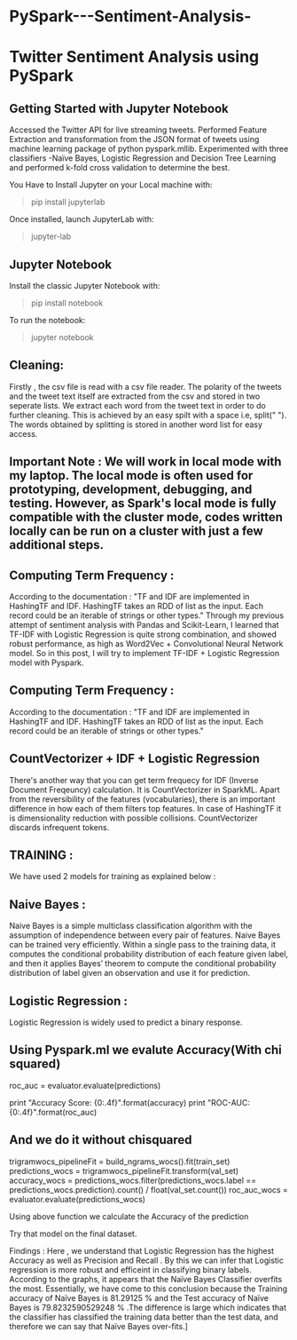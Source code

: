 # PySpark---Sentiment-Analysis-

# Twitter Sentiment Analysis using PySpark
## Getting Started with Jupyter Notebook

Accessed the Twitter API for live streaming tweets. Performed Feature Extraction and transformation from the JSON format of tweets using machine learning package of python pyspark.mllib. Experimented with three classifiers -Naïve Bayes, Logistic Regression and Decision Tree Learning and performed k-fold cross validation to determine the best.

You Have to Install Jupyter on your Local machine with:
>pip install jupyterlab

Once installed, launch JupyterLab with:
>jupyter-lab

## Jupyter Notebook
Install the classic Jupyter Notebook with:
>pip install notebook

To run the notebook:
>jupyter notebook

## Cleaning:
Firstly , the csv file is read with a csv file reader. The polarity of the tweets and the tweet text itself are extracted from the csv and stored in two seperate lists. We extract each word from the tweet text in order to do further cleaning. This is achieved by an easy spilt with a space i.e, split(" "). The words obtained by splitting is stored in another word list for easy access.


## Important Note : We will work in local mode with my laptop. The local mode is often used for prototyping, development, debugging, and testing. However, as Spark's local mode is fully compatible with the cluster mode, codes written locally can be run on a cluster with just a few additional steps.

## Computing Term Frequency :
According to the documentation : "TF and IDF are implemented in HashingTF and IDF. HashingTF takes an RDD of list as the input. Each record could be an iterable of strings or other types." Through my previous attempt of sentiment analysis with Pandas and Scikit-Learn, I learned that TF-IDF with Logistic Regression is quite strong combination, and showed robust performance, as high as Word2Vec + Convolutional Neural Network model. So in this post, I will try to implement TF-IDF + Logistic Regression model with Pyspark.

## Computing Term Frequency :
According to the documentation : "TF and IDF are implemented in HashingTF and IDF. HashingTF takes an RDD of list as the input. Each record could be an iterable of strings or other types."

## CountVectorizer + IDF + Logistic Regression
There's another way that you can get term frequecy for IDF (Inverse Document Freqeuncy) calculation. It is CountVectorizer in SparkML. Apart from the reversibility of the features (vocabularies), there is an important difference in how each of them filters top features. In case of HashingTF it is dimensionality reduction with possible collisions. CountVectorizer discards infrequent tokens.

## TRAINING :
We have used 2 models for training as explained below :

## Naive Bayes :

Naive Bayes is a simple multiclass classification algorithm with the assumption of independence between every pair of features. Naive Bayes can be trained very efficiently. Within a single pass to the training data, it computes the conditional probability distribution of each feature given label, and then it applies Bayes’ theorem to compute the conditional probability distribution of label given an observation and use it for prediction.

## Logistic Regression :

Logistic Regression is widely used to predict a binary response.

## Using Pyspark.ml we evalute Accuracy(With chi squared)
roc_auc = evaluator.evaluate(predictions)

print "Accuracy Score: {0:.4f}".format(accuracy)
print "ROC-AUC: {0:.4f}".format(roc_auc)

## And we do it without chisquared
trigramwocs_pipelineFit = build_ngrams_wocs().fit(train_set)
predictions_wocs = trigramwocs_pipelineFit.transform(val_set)
accuracy_wocs = predictions_wocs.filter(predictions_wocs.label == predictions_wocs.prediction).count() / float(val_set.count())
roc_auc_wocs = evaluator.evaluate(predictions_wocs)

Using above function we calculate the Accuracy of the prediction

Try that model on the final dataset.

Findings :
Here , we understand that Logistic Regression has the highest Accuracy as well as Precision and Recall . By this we can infer that Logistic regression is more robust and efficeint in classifying binary labels. According to the graphs, it appears that the Naïve Bayes Classifier overfits the most. Essentially, we have come to this conclusion because the Training accuracy of Naïve Bayes is 81.29125 % and the Test accuracy of Naïve Bayes is 79.8232590529248 % .The difference is large which indicates that the classifier has classified the training data better than the test data, and therefore we can say that Naïve Bayes over-fits.]










